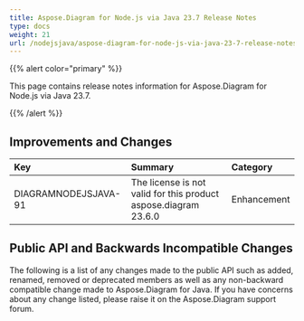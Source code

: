 ```yaml
---
title: Aspose.Diagram for Node.js via Java 23.7 Release Notes
type: docs
weight: 21
url: /nodejsjava/aspose-diagram-for-node-js-via-java-23-7-release-notes/
---
```


{{% alert color="primary" %}}

This page contains release notes information for Aspose.Diagram for Node.js via Java 23.7.

{{% /alert %}}
## **Improvements and Changes** ##

|**Key**|**Summary**|**Category**|
| :- | :- | :- |
|DIAGRAMNODEJSJAVA-91|The license is not valid for this product aspose.diagram 23.6.0|Enhancement|

## **Public API and Backwards Incompatible Changes**
The following is a list of any changes made to the public API such as added, renamed, removed or deprecated members as well as any non-backward compatible change made to Aspose.Diagram for Java. If you have concerns about any change listed, please raise it on the Aspose.Diagram support forum.
